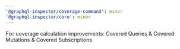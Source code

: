 ```yaml
---
'@graphql-inspector/coverage-command': minor
'@graphql-inspector/core': minor
---
```


Fix: coverage calculation improvements: Covered Queries & Covered Mutations & Covered Subscriptions

